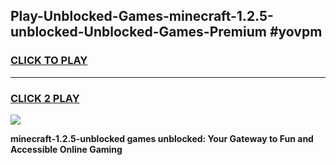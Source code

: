 
## Play-Unblocked-Games-minecraft-1.2.5-unblocked-Unblocked-Games-Premium #yovpm
<h3>
<a href="https://premium.freeplayer.one?title=minecraft-1.2.5-unblocked&ref=12M">CLICK TO PLAY</a></h3>
<hr>

<h3>
<a href="https://premium.freeplayer.one?title=minecraft-1.2.5-unblocked&ref=12M">CLICK 2 PLAY</a>
  
</h3>

<a href="https://premium.freeplayer.one?title=minecraft-1.2.5-unblocked&ref=12M"><img src="https://clearcache.store/games.png"></a>


**minecraft-1.2.5-unblocked games unblocked: Your Gateway to Fun and Accessible Online Gaming**
